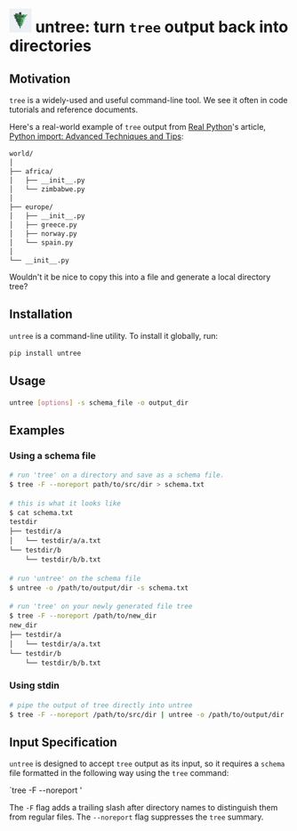 # ![untree logo](untree-logo.png) untree: turn `tree` output back into directories

## Motivation

`tree` is a widely-used and useful command-line tool.  We see it often in code tutorials and reference documents.

Here's a real-world example of `tree` output from [Real Python](realpython.com)'s article, [Python import: Advanced Techniques and Tips](https://realpython.com/python-import):

```
world/
│
├── africa/
│   ├── __init__.py
│   └── zimbabwe.py
│
├── europe/
│   ├── __init__.py
│   ├── greece.py
│   ├── norway.py
│   └── spain.py
│
└── __init__.py
```

Wouldn't it be nice to copy this into a file and generate a local directory tree? 

## Installation
`untree` is a command-line utility.  To install it globally, run:

```bash
pip install untree
```

## Usage

```bash
untree [options] -s schema_file -o output_dir
```

## Examples

### Using a schema file

```bash
# run 'tree' on a directory and save as a schema file.
$ tree -F --noreport path/to/src/dir > schema.txt

# this is what it looks like
$ cat schema.txt
testdir
├── testdir/a
│   └── testdir/a/a.txt
└── testdir/b
    └── testdir/b/b.txt

# run 'untree' on the schema file
$ untree -o /path/to/output/dir -s schema.txt

# run 'tree' on your newly generated file tree
$ tree -F --noreport /path/to/new_dir
new_dir
├── testdir/a
│   └── testdir/a/a.txt
└── testdir/b
    └── testdir/b/b.txt
```

### Using stdin

```bash
# pipe the output of tree directly into untree
$ tree -F --noreport /path/to/src/dir | untree -o /path/to/output/dir

```




## Input Specification

`untree` is designed to accept `tree` output as its input, so it requires a `schema` file formatted in the following way using the `tree` command:

`tree -F --noreport <directory name>'

The `-F` flag adds a trailing slash after directory names to distinguish them from regular files. The `--noreport` flag suppresses the `tree` summary.

